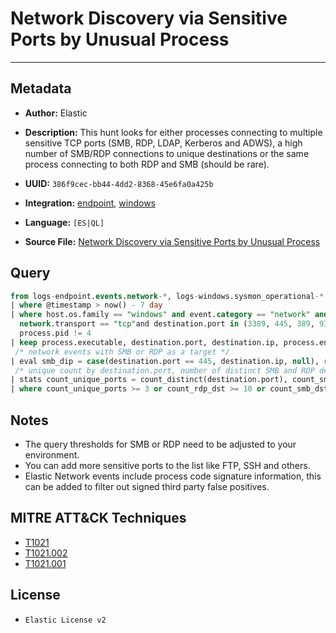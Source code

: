 # Network Discovery via Sensitive Ports by Unusual Process

---

## Metadata

- **Author:** Elastic
- **Description:** This hunt looks for either processes connecting to multiple sensitive TCP ports (SMB, RDP, LDAP, Kerberos and ADWS), a high number of SMB/RDP connections to unique destinations or the same process connecting to both RDP and SMB (should be rare).

- **UUID:** `386f9cec-bb44-4dd2-8368-45e6fa0a425b`
- **Integration:** [endpoint](https://docs.elastic.co/integrations/endpoint), [windows](https://docs.elastic.co/integrations/windows)
- **Language:** `[ES|QL]`
- **Source File:** [Network Discovery via Sensitive Ports by Unusual Process](../queries/network_discovery_via_sensitive_ports_by_unusual_process.toml)
## Query

```sql
from logs-endpoint.events.network-*, logs-windows.sysmon_operational-*
| where @timestamp > now() - 7 day
| where host.os.family == "windows" and event.category == "network" and network.direction == "egress" and
  network.transport == "tcp"and destination.port in (3389, 445, 389, 9389, 88, 5985, 5986, 22) and source.port >= 49152 and
  process.pid != 4
| keep process.executable, destination.port, destination.ip, process.entity_id
 /* network events with SMB or RDP as a target */
| eval smb_dip = case(destination.port == 445, destination.ip, null), rdp_dip = case(destination.port == 389, destination.ip, null)
 /* unique count by destination.port, number of distinct SMB and RDP destinations */
| stats count_unique_ports = count_distinct(destination.port), count_smb_dst =  count_distinct(smb_dip), count_rdp_dst =  count_distinct(rdp_dip) by process.entity_id, process.executable
| where count_unique_ports >= 3 or count_rdp_dst >= 10 or count_smb_dst >= 10 or (count_rdp_dst >= 1 and count_rdp_dst >= 1)
```

## Notes

- The query thresholds for SMB or RDP need to be adjusted to your environment.
- You can add more sensitive ports to the list like FTP, SSH and others.
- Elastic Network events include process code signature information, this can be added to filter out signed third party false positives.

## MITRE ATT&CK Techniques

- [T1021](https://attack.mitre.org/techniques/T1021)
- [T1021.002](https://attack.mitre.org/techniques/T1021/002)
- [T1021.001](https://attack.mitre.org/techniques/T1021/001)

## License

- `Elastic License v2`

